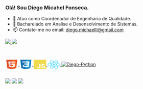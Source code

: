 ### Olá! Sou Diego Micahel Fonseca.

- 🔭 Atuo como Coordenador de Engenharia de Qualidade.
- 🌱 Bacharelado em Analise e Desensolvimento de Sistemas.
- 📫 Contate-me no email: diego.michaelll@gmail.com

<div>
  <a href="https://github.com/DiegoSantosFonseca">
  <img height="180em" src="https://github-readme-stats.vercel.app/api?username=DiegoSantosFonseca&show_icons=true&theme=dracula&include_all_commits=true&count_private=true"/>
  <img height="140em" src="https://github-readme-stats.vercel.app/api/top-langs/?username=DiegoSantosFonseca&layout=compact&langs_count=7&theme=dracula"/>
</div>
  
##
  
<div style="display: inline_block"><br>
  <img align="center" alt="Diego-HTML" height="30" width="40" src="https://raw.githubusercontent.com/devicons/devicon/master/icons/html5/html5-original.svg">
  <img align="center" alt="Diego-CSS" height="30" width="40" src="https://raw.githubusercontent.com/devicons/devicon/master/icons/css3/css3-original.svg">
  <img align="center" alt="Diego-Js" height="30" width="40" src="https://raw.githubusercontent.com/devicons/devicon/master/icons/javascript/javascript-plain.svg">
  <img align="center" alt="Diego-React" height="30" width="40" src="https://raw.githubusercontent.com/devicons/devicon/master/icons/react/react-original.svg">
  <img align="center" alt="Diego-Python" height="30" width="40" src="https://icongr.am/devicon/python-original.svg?size=128&color=currentColor">
  
</div>
  


##

<div> 
  <a href="https://www.instagram.com/diegomichaelmoreira/" target="_blank"><img src="https://img.shields.io/badge/-Instagram-%23E4405F?style=for-the-badge&logo=instagram&logoColor=white" target="_blank"></a>
  <a href = "diego.michaelll@gmail.com"><img src="https://img.shields.io/badge/-Gmail-%23333?style=for-the-badge&logo=gmail&logoColor=white" target="_blank"></a>
  <a href="https://www.linkedin.com/in/diego-fonseca-ads/" target="_blank"><img src="https://img.shields.io/badge/-LinkedIn-%230077B5?style=for-the-badge&logo=linkedin&logoColor=white" target="_blank"></a>  
</div>

